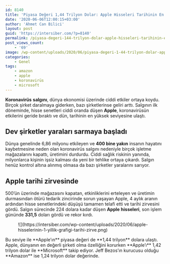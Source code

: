 ```yaml
---
id: 8140
title: 'Piyasa Değeri 1,44 Trilyon Dolar: Apple Hisseleri Tarihinin En Yüksek Seviyesinde'
date: '2020-06-06T12:00:15+03:00'
author: 'Ahmet Can Bilici'
layout: post
guid: 'https://intersiber.com/?p=8140'
permalink: /piyasa-degeri-144-trilyon-dolar-apple-hisseleri-tarihinin-en-yuksek-seviyesinde/
post_views_count:
    - '69'
image: /wp-content/uploads/2020/06/piyasa-degeri-1-44-trilyon-dolar-apple-hisseleri-tarihinin-en-yuksek-seviyesinde.jpg
categories:
    - Genel
tags:
    - amazon
    - apple
    - koronavirüs
    - microsoft
---
```


**Koronavirüs** **salgını**, dünya ekonomisi üzerinde ciddi etkiler ortaya koydu. Birçok şirket daralmaya giderken, bazı şirketlerinse geliri arttı. Salgının ilk döneminde, hisse senetleri ciddi oranda düşen **Apple**, koronavirüsün etkilerini geride bıraktı ve dün, tarihinin en yüksek seviyesine ulaştı.

## Dev şirketler yaraları sarmaya başladı

Dünya genelinde 6,86 milyonu etkileyen ve **400 bine yakın** insanın hayatını kaybetmesine neden olan koronavirüs salgını nedeniyle birçok işletme mağazalarını kapattı, üretimini durdurdu. Ciddi sağlık riskinin yanında, milyonlarca kişinin işsiz kalması da yeni bir tehlike ortaya çıkardı. Salgın henüz kontrol altına alınmış olmasa da bazı şirketler yaralarını sarıyor.

## Apple tarihi zirvesinde

500’ün üzerinde mağazasını kapatan, etkinliklerini erteleyen ve üretimin durmasından ötürü tedarik zincirinde sorun yaşayan Apple, 4 aylık aranın ardından hisse senetlerindeki düşüşü tamamen telafi etti ve tarihi zirvesini gördü. Salgın sürecinde 224 dolara kadar düşen **Apple** **hisseleri**, son işlem gününde **331,5** doları gördü ve rekor kırdı.

<figure class="wp-block-image size-large">![](https://intersiber.com/wp-content/uploads/2020/06/apple-hisselerinin-1-yillik-grafigi-tarihi-zirve.png)</figure>Bu seviye ile **Apple’ın** piyasa değeri de **1,44 trilyon** dolara ulaştı. Apple, dünyanın en değerli şirketi olma özelliğini korurken **Apple’ı** 1,42 trilyon dolar ile **Microsoft** takip ediyor. Jeff Bezos’ın kurucusu olduğu **Amazon** ise 1,24 trilyon dolar değerinde.